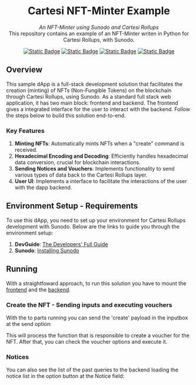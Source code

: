 <div align="center">
    <h1>Cartesi NFT-Minter Example</h1>
    <i>An NFT-Minter using Sunodo and Cartesi Rollups</i>
</div>
<div align="center">
  This repository contains an example of an NFT-Minter writen in Python for Cartesi Rollups, with Sunodo.
</div>

<div align="center">
  
  <a href="">[![Static Badge](https://img.shields.io/badge/cartesi--rollups-1.0.0-5bd1d7)](https://docs.cartesi.io/cartesi-rollups/)</a>
  <a href="">[![Static Badge](https://img.shields.io/badge/sunodo-0.9.5-blue)](https://docs.sunodo.io/guide/introduction/what-is-sunodo)</a>
  <a href="">[![Static Badge](https://img.shields.io/badge/python-3.11-yellow)](https://www.python.org/)</a>
  <a href="">[![Static Badge](https://img.shields.io/badge/react-18.1.0-red)](https://react.dev/)</a>
</div>

## Overview

This sample dApp is a full-stack development solution that facilitates the creation (minting) of NFTs (Non-Fungible Tokens) on the blockchain through Cartesi Rollups, using Sunodo. As a standard full stack web application, it has two main block: frontend and backend. The frontend gives a integrated interface for the user to interact with the backend. Follow the steps below to build this solution end-to-end.

### Key Features

1. **Minting NFTs**: Automatically mints NFTs when a "create" command is received.
2. **Hexadecimal Encoding and Decoding**: Efficiently handles hexadecimal data conversion, crucial for blockchain interactions.
3. **Sending Notices and Vouchers**: Implements functionality to send various types of data back to the Cartesi Rollups layer.
4. **User UI**: Implements a interface to facilitate the interactions of the user with the dapp backend.


## Environment Setup - Requirements

To use this dApp, you need to set up your environment for Cartesi Rollups development with Sunodo. Below are the links to guide you through the environment setup:

1. **DevGuide**: [The Developers' Full Guide](https://github.com/cartesi/DevGuide)
2. **Sunodo**: [Installing Sunodo](https://docs.sunodo.io/guide/introduction/installing)


## Running

With a straightfoward approach, to run this solution you have to mount the [frontend](./frontend/README.md) and the [backend](./backend/README.md).

### Create the NFT - Sending inputs and executing vouchers

With the to parts running you can send the 'create' payload in the inputbox at the send option:

This will process the function that is responsible to create a voucher for the NFT. After that, you can check the voucher options and execute it.

### Notices

You can also see the list of the past queries to the backend loading the notice list in the option button at the Notice field:

